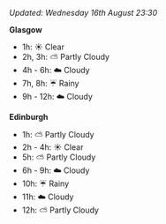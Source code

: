 *Updated: Wednesday 16th August 23:30*

**Glasgow**

* 1h: :sunny: Clear
* 2h, 3h: :partly_sunny: Partly Cloudy
* 4h - 6h: :cloud: Cloudy
* 7h, 8h: :umbrella: Rainy
* 9h - 12h: :cloud: Cloudy

**Edinburgh**

* 1h: :partly_sunny: Partly Cloudy
* 2h - 4h: :sunny: Clear
* 5h: :partly_sunny: Partly Cloudy
* 6h - 9h: :cloud: Cloudy
* 10h: :umbrella: Rainy
* 11h: :cloud: Cloudy
* 12h: :partly_sunny: Partly Cloudy
